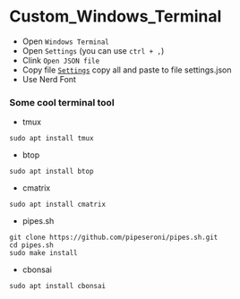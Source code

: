 # Custom_Windows_Terminal

- Open `Windows Terminal`
- Open `Settings` (you can use `ctrl + ,`)
- Clink `Open JSON file`
- Copy file [`Settings`](https://github.com/VietPQ685/custom-themes/blob/main/Custom_Terminal/settings.json) copy all and paste to file settings.json
- Use Nerd Font

### Some cool terminal tool
- tmux
```
sudo apt install tmux
```
- btop
```
sudo apt install btop
```
- cmatrix
```
sudo apt install cmatrix
```
- pipes.sh
```
git clone https://github.com/pipeseroni/pipes.sh.git
cd pipes.sh
sudo make install
```
- cbonsai
```
sudo apt install cbonsai
```
